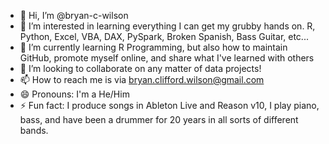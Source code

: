 - 👋 Hi, I’m @bryan-c-wilson
- 👀 I’m interested in learning everything I can get my grubby hands on. R, Python, Excel, VBA, DAX, PySpark, Broken Spanish, Bass Guitar, etc...
- 🌱 I’m currently learning R Programming, but also how to maintain GitHub, promote myself online, and share what I've learned with others
- 💞️ I’m looking to collaborate on any matter of data projects!
- 📫 How to reach me is via bryan.clifford.wilson@gmail.com
- 😄 Pronouns: I'm a He/Him
- ⚡ Fun fact: I produce songs in Ableton Live and Reason v10, I play piano, bass, and have been a drummer for 20 years in all sorts of different bands.

<!---
bryan-c-wilson/bryan-c-wilson is a ✨ special ✨ repository because its `README.md` (this file) appears on your GitHub profile.
You can click the Preview link to take a look at your changes.
--->
